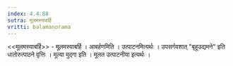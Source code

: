 ```yaml
---
index: 4.4.88
sutra: मूलमस्याबर्हि
vritti: balamanorama
---
```


<<मूलमस्याबर्हि>> - मूलमस्याबर्हि । आबर्हणमिति । उत्पाटनमित्यर्थः । उपसर्गवशात् "बृहूउद्यमने" इति धातोरुत्पाठने वृत्तिः । मूल्या मुद्गा इति । मूलत उत्पाटनीया इत्यर्थः । 